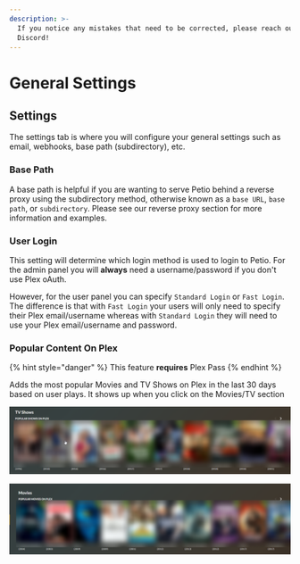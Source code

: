 ```yaml
---
description: >-
  If you notice any mistakes that need to be corrected, please reach out on
  Discord!
---
```


# General Settings

## Settings

The settings tab is where you will configure your general settings such as email, webhooks, base path \(subdirectory\), etc.

### Base Path

A base path is helpful if you are wanting to serve Petio behind a reverse proxy using the subdirectory method, otherwise known as a `base URL`, `base path`, or `subdirectory`. Please see our reverse proxy section for more information and examples.

### User Login

This setting will determine which login method is used to login to Petio. For the admin panel you will **always** need a username/password if you don't use Plex oAuth.

However, for the user panel you can specify `Standard Login` or `Fast Login`. The difference is that with `Fast Login` your users will only need to specify their Plex email/username whereas with `Standard Login` they will need to use your Plex email/username and password.

### Popular Content On Plex

{% hint style="danger" %}
This feature **requires** Plex Pass 
{% endhint %}

Adds the most popular Movies and TV Shows on Plex in the last 30 days based on user plays. It shows up when you click on the Movies/TV section

![](../.gitbook/assets/popular_tv_in_plex.png)

![](../.gitbook/assets/popular_movies_in_plex.png)

